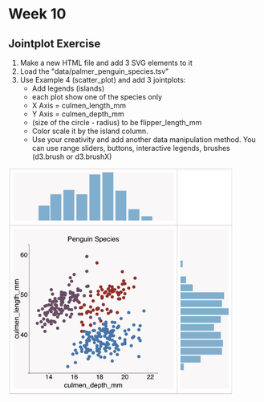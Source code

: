 # Week 10 
## Jointplot Exercise
<ol>
<li>Make a new HTML file and add 3 SVG elements to it</li>
<li>Load the "data/palmer_penguin_species.tsv"</li>
<li>Use Example 4 (scatter_plot) and add 3 jointplots:
    
    
<ul>
    <li>
        Add legends (islands)
    </li>
<li>
    each plot show one of the species only
    </li>
<li>
X Axis = culmen_length_mm
</lil>
<li>
    Y Axis = culmen_depth_mm
</li>
    <li>
        (size of the circle - radius) to be flipper_length_mm
    </li>
<li>
Color scale it by the island column.
</li>
<li>
Use your creativity and add another data manipulation method. You can use range sliders, buttons, interactive legends, brushes (d3.brush or d3.brushX)
</li>
</ul>
</li>
</ol>

<img src="./images/Example4.png" width=450px/>

